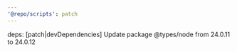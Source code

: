 ```yaml
---
'@repo/scripts': patch
---
```


deps: [patch|devDependencies] Update package @types/node from 24.0.11 to 24.0.12

